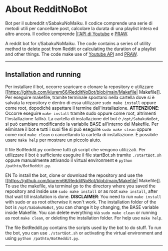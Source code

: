 # About RedditNoBot
Bot per il subreddit r/SabakuNoMaiku. Il codice comprende una serie di metodi utili per cancellare post, calcolare la durata di una playlist intera ed altro ancora. Il codice comprende [|l'API di Youtube](https://developers.google.com/youtube/v3) e [PRAW](https://praw.readthedocs.io/en/stable/index.html). 

A reddit bot for r/SabakuNoMaiku. The code contains a series of utility method to delete post from Reddit or calculating the duration of a playlist and other things. The code make use of [Youtube API](https://developers.google.com/youtube/v3) and [PRAW](https://praw.readthedocs.io/en/stable/index.html).


---
## Installation and running
Per installare il bot, occorre scaricare o clonare la repository e utilizzare [[https://github.com/kiurem66/RedditNoBot/blob/main/Makefile| Makefile]]. Per eseguire makefile, tramite terminale spostarsi nella cartella dove si è salvata la repository e dentro di essa utilizzare `sudo make install` oppure come root, dopodiché aspettare il termine dell'installazione.
**ATTENZIONE**: Occorre eseguire `make install` tramite sudo oppure come root, altrimenti l'installazione fallirà.
La cartella di installazione del bot è `/opt/SabakuNoBot`, si può cambiare modificando la variabile BASE all'interno del Makefile. Per eliminare il bot e tutti i suoi file si può eseguire `sudo make clean` oppure come root `make clean` o cancellando la cartella di installazione. È possibile usare `make help` per mostrare un piccolo aiuto.

Il file BotReddit.py contiene tutti gli script che vengono utilizzati. Per utilizzare il bot è sufficiente eseguire il file startBot.sh tramite `./startBot.sh` oppure manualmente attivando il virtual environment e `python /pathto/BotReddit.py`.

EN
To install the bot, clone or download the repository and use the [[https://github.com/kiurem66/RedditNoBot/blob/main/Makefile| Makefile]]. To use the makefile, via terminal go to the directory where you saved the repository and inside use `sudo make install` or as root `make install`, after that wait till installation is done. 
**DISCLAIMER**: You need to run `make install` with sudo or as root otherwise it won't work.
The installation folder of the bot is `/opt/SabakuNoBot`, you can change it by changing, the BASE variable inside Makefile. You can delete everything via `sudo make clean` or running as root `make clean`, or deleting the installation folder. For help use `make help`. 

The file BotReddit.py contains the scripts used by the bot to do stuff. To run the bot, you can use `./startBot.sh` or activating the virtual environment and using `python /pathto/BotReddit.py`.

---
